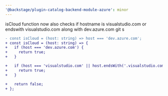 ```yaml
---
'@backstage/plugin-catalog-backend-module-azure': minor
---
```


isCloud function now also checks if hostname is visualstudio.com or endswith visualstudio.com along with dev.azure.com
git s
```diff
- const isCloud = (host: string) => host === 'dev.azure.com';
+ const isCloud = (host: string) => {
+   if (host === 'dev.azure.com') {
+     return true;
+   }

+   if (host === 'visualstudio.com' || host.endsWith('.visualstudio.com')) {
+     return true;
+   }

+   return false;
+ };
```

